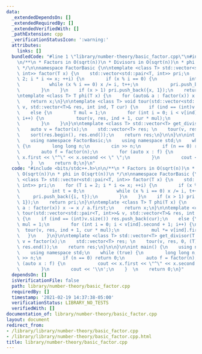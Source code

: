 ```yaml
---
data:
  _extendedDependsOn: []
  _extendedRequiredBy: []
  _extendedVerifiedWith: []
  _pathExtension: cpp
  _verificationStatusIcon: ':warning:'
  attributes:
    links: []
  bundledCode: "#line 1 \"library/number-theory/basic_factor.cpp\"\n#include <bits/stdc++.h>\n\
    \n/**\n * Factors in O(sqrt(n))\n * Divisors in O(sqrt(n))\n * phi in O(sqrt(n))\n\
    \ */\n\nnamespace FactorBasic {\n\ntemplate <class T> std::vector<std::pair<T,\
    \ int>> factor(T x) {\n    std::vector<std::pair<T, int>> pri;\n    for (T i =\
    \ 2; i * i <= x; ++i) {\n        if (x % i == 0) {\n            int t = 0;\n \
    \           while (x % i == 0) x /= i, t++;\n            pri.push_back({i, t});\n\
    \        }\n    }\n    if (x > 1) pri.push_back({x, 1});\n    return pri;\n}\n\
    \ntemplate <class T> T phi(T x) {\n    for (auto& a : factor(x)) x -= x / a.first;\n\
    \    return x;\n}\n\ntemplate <class T> void tour(std::vector<std::pair<T, int>>&\
    \ v, std::vector<T>& res, int ind, T cur) {\n    if (ind == (int)v.size()) res.push_back(cur);\n\
    \    else {\n        T mul = 1;\n        for (int i = 0; i < v[ind].second + 1;\
    \ i++) {\n            tour(v, res, ind + 1, cur * mul);\n            mul *= v[ind].first;\n\
    \        }\n    }\n}\n\ntemplate <class T> std::vector<T> get_divisor(T x) {\n\
    \    auto v = factor(x);\n    std::vector<T> res; \n    tour(v, res, 0, (T) 1);\n\
    \    sort(res.begin(), res.end());\n    return res;\n}\n\n}\n\nint main() {\n\
    \    using namespace FactorBasic;\n    using namespace std;\n    while (true)\
    \ {\n        long long n;\n        cin >> n;\n        if (n == 0) return 0;\n\
    \        auto f = factor(n);\n        for (auto x : f) {\n            cout <<\
    \ x.first << \"^\" << x.second << \" \";\n        }\n        cout << '\\n';\n\
    \    }  \n    return 0;\n}\n"
  code: "#include <bits/stdc++.h>\n\n/**\n * Factors in O(sqrt(n))\n * Divisors in\
    \ O(sqrt(n))\n * phi in O(sqrt(n))\n */\n\nnamespace FactorBasic {\n\ntemplate\
    \ <class T> std::vector<std::pair<T, int>> factor(T x) {\n    std::vector<std::pair<T,\
    \ int>> pri;\n    for (T i = 2; i * i <= x; ++i) {\n        if (x % i == 0) {\n\
    \            int t = 0;\n            while (x % i == 0) x /= i, t++;\n       \
    \     pri.push_back({i, t});\n        }\n    }\n    if (x > 1) pri.push_back({x,\
    \ 1});\n    return pri;\n}\n\ntemplate <class T> T phi(T x) {\n    for (auto&\
    \ a : factor(x)) x -= x / a.first;\n    return x;\n}\n\ntemplate <class T> void\
    \ tour(std::vector<std::pair<T, int>>& v, std::vector<T>& res, int ind, T cur)\
    \ {\n    if (ind == (int)v.size()) res.push_back(cur);\n    else {\n        T\
    \ mul = 1;\n        for (int i = 0; i < v[ind].second + 1; i++) {\n          \
    \  tour(v, res, ind + 1, cur * mul);\n            mul *= v[ind].first;\n     \
    \   }\n    }\n}\n\ntemplate <class T> std::vector<T> get_divisor(T x) {\n    auto\
    \ v = factor(x);\n    std::vector<T> res; \n    tour(v, res, 0, (T) 1);\n    sort(res.begin(),\
    \ res.end());\n    return res;\n}\n\n}\n\nint main() {\n    using namespace FactorBasic;\n\
    \    using namespace std;\n    while (true) {\n        long long n;\n        cin\
    \ >> n;\n        if (n == 0) return 0;\n        auto f = factor(n);\n        for\
    \ (auto x : f) {\n            cout << x.first << \"^\" << x.second << \" \";\n\
    \        }\n        cout << '\\n';\n    }  \n    return 0;\n}"
  dependsOn: []
  isVerificationFile: false
  path: library/number-theory/basic_factor.cpp
  requiredBy: []
  timestamp: '2021-02-19 14:37:38-05:00'
  verificationStatus: LIBRARY_NO_TESTS
  verifiedWith: []
documentation_of: library/number-theory/basic_factor.cpp
layout: document
redirect_from:
- /library/library/number-theory/basic_factor.cpp
- /library/library/number-theory/basic_factor.cpp.html
title: library/number-theory/basic_factor.cpp
---
```

